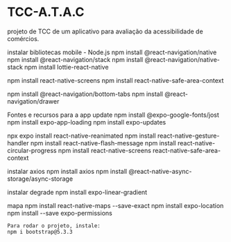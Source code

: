 # TCC-A.T.A.C
projeto de TCC de um aplicativo para avaliação da acessibilidade de comércios.


instalar bibliotecas mobile - Node.js
npm install @react-navigation/native
npm install @react-navigation/stack
npm install @react-navigation/native-stack
npm install lottie-react-native

npm install react-native-screens 
npm install react-native-safe-area-context

npm install @react-navigation/bottom-tabs
npm install @react-navigation/drawer

Fontes e recursos para a app update
npm install @expo-google-fonts/jost
npm install expo-app-loading
npm install expo-updates

npx expo install react-native-reanimated
npm install react-native-gesture-handler 
npm install react-native-flash-message
npm install react-native-circular-progress
npm install react-native-screens react-native-safe-area-context


instalar axios
npm install axios
npm install @react-native-async-storage/async-storage

instalar degrade 
npm install expo-linear-gradient

mapa
npm install react-native-maps --save-exact
npm install expo-location
npm install --save expo-permissions


```Para rodar o projeto, instale:```<br>
```npm i bootstrap@5.3.3```
